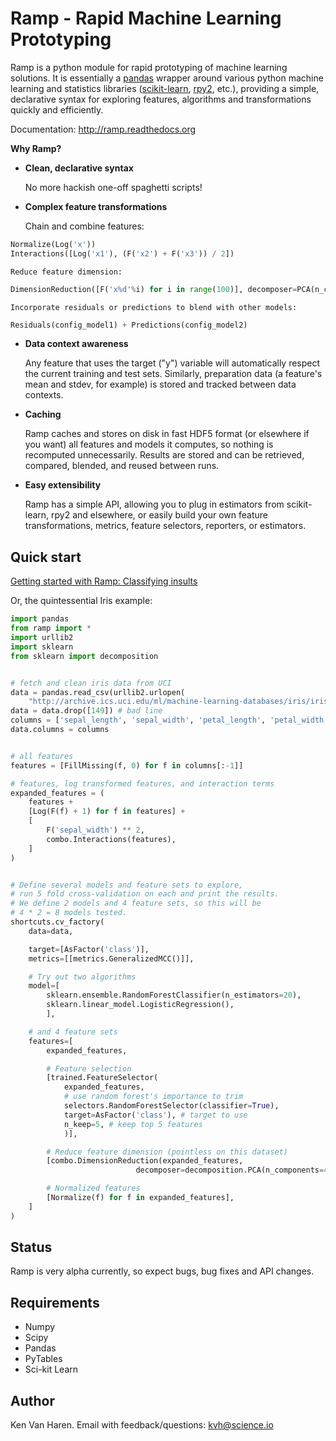 Ramp - Rapid Machine Learning Prototyping
=========================================

Ramp is a python module for rapid prototyping of machine learning
solutions. It is essentially a [pandas](http://pandas.pydata.org)
wrapper around various python machine learning and statistics libraries
([scikit-learn](http://scikit-learn.org), [rpy2](http://rpy.sourceforge.net/rpy2.html), etc.),
providing a simple, declarative syntax for
exploring features, algorithms and transformations quickly and
efficiently.

Documentation: http://ramp.readthedocs.org

**Why Ramp?**

 *  **Clean, declarative syntax**
    
    No more hackish one-off spaghetti scripts!

 *  **Complex feature transformations**

    Chain and combine features:
```python
Normalize(Log('x'))
Interactions([Log('x1'), (F('x2') + F('x3')) / 2])
```
    Reduce feature dimension:
```python
DimensionReduction([F('x%d'%i) for i in range(100)], decomposer=PCA(n_components=3))
```
    Incorporate residuals or predictions to blend with other models:
```python
Residuals(config_model1) + Predictions(config_model2)
```

 * **Data context awareness**

    Any feature that uses the target ("y") variable will automatically respect the
    current training and test sets. Similarly, preparation data (a feature's mean and stdev, for example)
    is stored and tracked between data contexts.


 *  **Caching**

    Ramp caches and stores on disk in fast HDF5 format (or elsewhere if you want) all features and models it
    computes, so nothing is recomputed unnecessarily. Results are stored 
    and can be retrieved, compared, blended, and reused between runs.

 *  **Easy extensibility**

    Ramp has a simple API, allowing you to plug in estimators from
    scikit-learn, rpy2 and elsewhere, or easily build your own feature
    transformations, metrics, feature selectors, reporters, or estimators.


## Quick start
[Getting started with Ramp: Classifying insults](http://www.kenvanharen.com/2012/11/getting-started-with-ramp-detecting.html)

Or, the quintessential Iris example:

```python
import pandas
from ramp import *
import urllib2
import sklearn
from sklearn import decomposition


# fetch and clean iris data from UCI
data = pandas.read_csv(urllib2.urlopen(
    "http://archive.ics.uci.edu/ml/machine-learning-databases/iris/iris.data"))
data = data.drop([149]) # bad line
columns = ['sepal_length', 'sepal_width', 'petal_length', 'petal_width', 'class']
data.columns = columns


# all features
features = [FillMissing(f, 0) for f in columns[:-1]]

# features, log transformed features, and interaction terms
expanded_features = (
    features +
    [Log(F(f) + 1) for f in features] +
    [
        F('sepal_width') ** 2,
        combo.Interactions(features),
    ]
)


# Define several models and feature sets to explore,
# run 5 fold cross-validation on each and print the results.
# We define 2 models and 4 feature sets, so this will be
# 4 * 2 = 8 models tested.
shortcuts.cv_factory(
    data=data,

    target=[AsFactor('class')],
    metrics=[[metrics.GeneralizedMCC()]],

    # Try out two algorithms
    model=[
        sklearn.ensemble.RandomForestClassifier(n_estimators=20),
        sklearn.linear_model.LogisticRegression(),
        ],

    # and 4 feature sets
    features=[
        expanded_features,

        # Feature selection
        [trained.FeatureSelector(
            expanded_features,
            # use random forest's importance to trim
            selectors.RandomForestSelector(classifier=True),
            target=AsFactor('class'), # target to use
            n_keep=5, # keep top 5 features
            )],

        # Reduce feature dimension (pointless on this dataset)
        [combo.DimensionReduction(expanded_features,
                            decomposer=decomposition.PCA(n_components=4))],

        # Normalized features
        [Normalize(f) for f in expanded_features],
    ]
)
```

## Status
Ramp is very alpha currently, so expect bugs, bug fixes and API changes.

## Requirements
 * Numpy
 * Scipy    
 * Pandas
 * PyTables
 * Sci-kit Learn

## Author
Ken Van Haren. Email with feedback/questions: kvh@science.io
